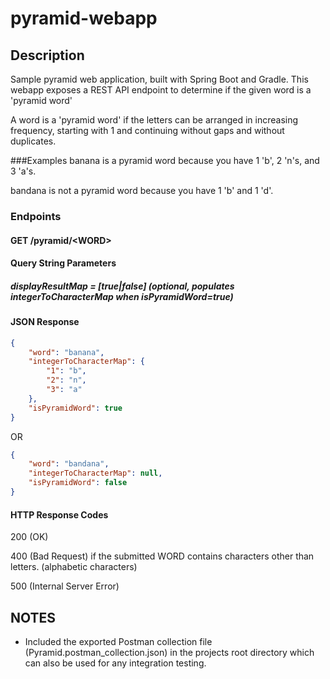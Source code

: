 # pyramid-webapp

## Description
Sample pyramid web application, built with Spring Boot and Gradle. This webapp exposes a REST API endpoint to determine if the given word is a 'pyramid word' 

A word is a 'pyramid word' if the letters can be arranged in increasing frequency, starting with 1 and continuing without gaps and without duplicates.

###Examples
banana is a pyramid word because you have 1 'b', 2 'n's, and 3 'a's.

bandana is not a pyramid word because you have 1 'b' and 1 'd'.

### Endpoints
#### GET /pyramid/\<WORD\>

#### Query String Parameters
#####  displayResultMap = [true|false] (optional, populates integerToCharacterMap when isPyramidWord=true)

#### JSON Response

```json
{
    "word": "banana",
    "integerToCharacterMap": {
        "1": "b",
        "2": "n",
        "3": "a"
    },
    "isPyramidWord": true
}
```
OR

```json
{
    "word": "bandana",
    "integerToCharacterMap": null,
    "isPyramidWord": false
}
```

#### HTTP Response Codes

200 (OK) 

400 (Bad Request) if the submitted WORD contains characters other than letters. (alphabetic characters)

500 (Internal Server Error)

## NOTES
* Included the exported Postman collection file (Pyramid.postman_collection.json) in the projects root directory which can also be used for any integration testing. 


